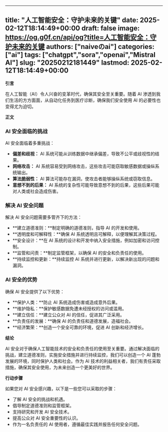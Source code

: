 
---
title: "人工智能安全：守护未来的关键"
date: 2025-02-12T18:14:49+00:00
draft: false
image: https://og.g0f.cn/api/og?title=人工智能安全：守护未来的关键
authors: ["naiveのai"]
categories: ["ai"]
tags: ["chatgpt","sora","openai","Mistral AI"]
slug: "20250212181449"
lastmod: 2025-02-12T18:14:49+00:00
---
**引言**

在人工智能（AI）令人兴奋的变革时代，确保其安全至关重要。随着 AI 渗透到我们生活的方方面面，从自动化任务到医疗诊断，确保我们安全使用 AI 的必要性也变得尤为迫切。

**正文**

### AI 安全面临的挑战

AI 安全面临着多重挑战：

- **偏差和歧视：** AI 系统可能从训练数据中继承偏差，导致不公平或歧视性的结果。
- **网络攻击：** AI 系统容易受到网络攻击，这些攻击可能窃取敏感数据或操纵系统输出。
- **算法脆弱性：** AI 算法可能存在漏洞，使攻击者能够操纵系统或窃取信息。
- **意想不到的后果：** AI 系统的复杂性可能导致意想不到的后果，这些后果可能对人类或社会造成伤害。

### 解决 AI 安全问题

解决 AI 安全问题需要多管齐下的方法：

- **建立道德准则：**制定明确的道德准则，指导 AI 的开发和使用。
- **透明度和可解释性：**确保 AI 系统透明且可解释，以便理解其决策过程。
- **安全设计：**在 AI 系统的设计和开发中纳入安全措施，例如加密和访问控制。
- **监管和问责：**制定监管框架，以确保 AI 的安全和负责任的使用。
- **持续监控和更新：**持续监控 AI 系统并进行更新，以解决新出现的问题和漏洞。

### AI 安全的优势

确保 AI 安全提供了以下优势：

- **保护人类：**防止 AI 系统造成伤害或造成意外后果。
- **维护隐私：**保护敏感数据免遭未经授权的访问或滥用。
- **建立信任：**建立公众对 AI 的信任，促进其广泛采用。
- **负责任的发展：**确保 AI 的负责任和道德发展，造福社会。
- **经济繁荣：**创造一个安全可靠的环境，促进 AI 创新和经济增长。

**结论**

AI 安全对于确保人工智能技术的安全和负责任的使用至关重要。通过解决面临的挑战，建立道德准则，实施安全措施并进行持续监控，我们可以创造一个 AI 蓬勃发展的环境，同时保护人类和社会。作为 AI 技术的利益相关者，我们有责任采取措施，确保其安全使用，为未来创造一个更美好的世界。

**行动步骤**

如果您对 AI 安全感兴趣，以下是一些您可以采取的步骤：

- 了解 AI 安全的挑战和机遇。
- 倡导制定道德准则和监管框架。
- 支持研究和开发 AI 安全技术。
- 提高公众对 AI 安全重要性的认识。
- 作为一名负责任的 AI 使用者，遵循最佳实践并报告任何安全问题。